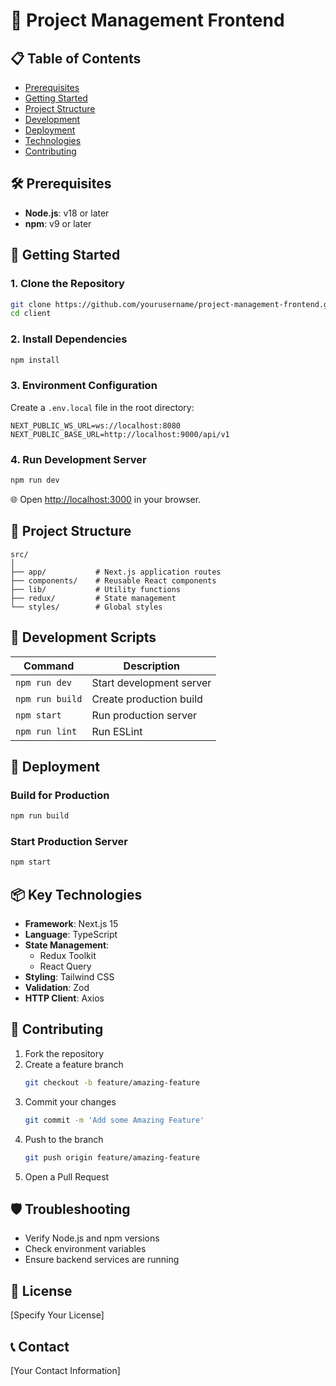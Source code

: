 # 🚀 Project Management Frontend

## 📋 Table of Contents
- [Prerequisites](#prerequisites)
- [Getting Started](#getting-started)
- [Project Structure](#project-structure)
- [Development](#development)
- [Deployment](#deployment)
- [Technologies](#technologies)
- [Contributing](#contributing)

## 🛠 Prerequisites

- **Node.js**: v18 or later
- **npm**: v9 or later

## 🏁 Getting Started

### 1. Clone the Repository

```bash
git clone https://github.com/yourusername/project-management-frontend.git
cd client
```

### 2. Install Dependencies

```bash
npm install
```

### 3. Environment Configuration

Create a `.env.local` file in the root directory:

```env
NEXT_PUBLIC_WS_URL=ws://localhost:8080
NEXT_PUBLIC_BASE_URL=http://localhost:9000/api/v1
```

### 4. Run Development Server

```bash
npm run dev
```

🌐 Open [http://localhost:3000](http://localhost:3000) in your browser.

## 📂 Project Structure

```
src/
│
├── app/           # Next.js application routes
├── components/    # Reusable React components
├── lib/           # Utility functions
├── redux/         # State management
└── styles/        # Global styles
```

## 🔧 Development Scripts

| Command | Description |
|---------|-------------|
| `npm run dev` | Start development server |
| `npm run build` | Create production build |
| `npm start` | Run production server |
| `npm run lint` | Run ESLint |

## 🚀 Deployment

### Build for Production

```bash
npm run build
```

### Start Production Server

```bash
npm start
```

## 📦 Key Technologies

- **Framework**: Next.js 15
- **Language**: TypeScript
- **State Management**: 
  - Redux Toolkit
  - React Query
- **Styling**: Tailwind CSS
- **Validation**: Zod
- **HTTP Client**: Axios

## 🤝 Contributing

1. Fork the repository
2. Create a feature branch
   ```bash
   git checkout -b feature/amazing-feature
   ```
3. Commit your changes
   ```bash
   git commit -m 'Add some Amazing Feature'
   ```
4. Push to the branch
   ```bash
   git push origin feature/amazing-feature
   ```
5. Open a Pull Request

## 🛡️ Troubleshooting

- Verify Node.js and npm versions
- Check environment variables
- Ensure backend services are running

## 📄 License

[Specify Your License]

## 📞 Contact

[Your Contact Information]
```
